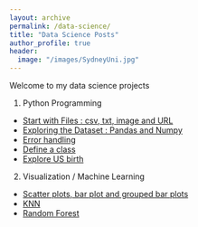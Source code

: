 ```yaml
---
layout: archive
permalink: /data-science/
title: "Data Science Posts"
author_profile: true
header:
  image: "/images/SydneyUni.jpg"
---
```

Welcome to my data science projects

1. Python Programming
* [Start with Files : csv, txt, image and URL](/python01/)
* [Exploring the Dataset : Pandas and Numpy](/python02/)
* [Error handling](/python03/)
* [Define a class](/python04/)
* [Explore US birth](https://github.com/pphamnham/Phu-PythonProject/blob/master/Explore%20US%20Birth.ipynb)
2. Visualization / Machine Learning
* [Scatter plots, bar plot and grouped bar plots](/viz01/)
* [KNN](/viz02/) 
* [Random Forest](https://github.com/pphamnham/Phu-MachineLearning/blob/master/RandomForest_Final.ipynb)



